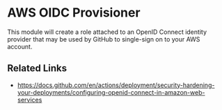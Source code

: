 # AWS OIDC Provisioner

This module will create a role attached to an OpenID Connect identity provider
that may be used by GitHub to single-sign on to your
AWS account.

## Related Links

 - https://docs.github.com/en/actions/deployment/security-hardening-your-deployments/configuring-openid-connect-in-amazon-web-services
